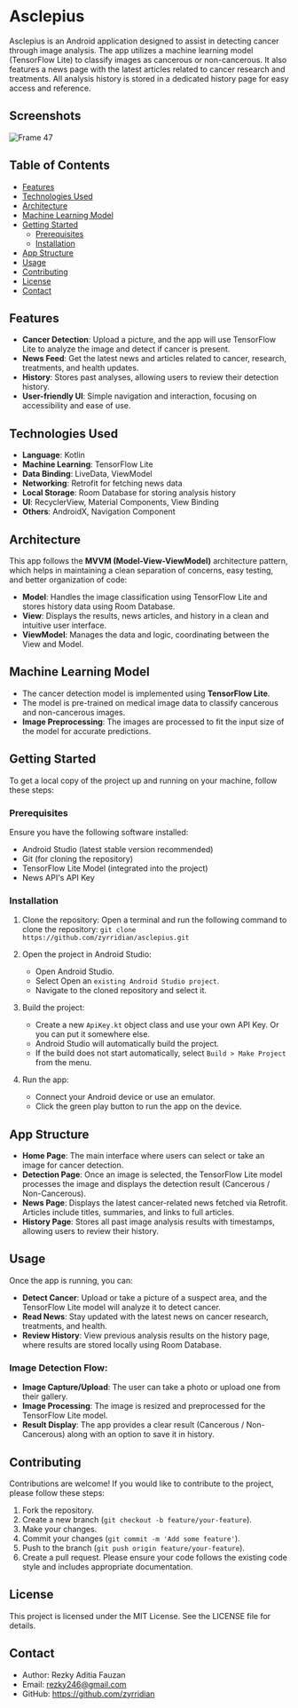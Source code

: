 # Asclepius

Asclepius is an Android application designed to assist in detecting cancer through image analysis. The app utilizes a machine learning model (TensorFlow Lite) to classify images as cancerous or non-cancerous. It also features a news page with the latest articles related to cancer research and treatments. All analysis history is stored in a dedicated history page for easy access and reference.

## Screenshots
![Frame 47](https://github.com/user-attachments/assets/c3fcab5f-f909-438b-8841-20af3f0ba37b)

## Table of Contents
- [Features](https://github.com/zyrridian/dicoding-book-app/edit/master/README.md#features)
- [Technologies Used](https://github.com/zyrridian/dicoding-book-app/edit/master/README.md#technologies-used)
- [Architecture](https://github.com/zyrridian/dicoding-book-app/edit/master/README.md#architecture)
- [Machine Learning Model](https://github.com/zyrridian/dicoding-book-app/edit/master/README.md#machine-learning-model)
- [Getting Started](https://github.com/zyrridian/dicoding-book-app/edit/master/README.md#getting-started)
  - [Prerequisites](https://github.com/zyrridian/dicoding-book-app/edit/master/README.md#prerequisites)
  - [Installation](https://github.com/zyrridian/dicoding-book-app/edit/master/README.md#installation)
- [App Structure](https://github.com/zyrridian/dicoding-book-app/edit/master/README.md#app-structure)
- [Usage](https://github.com/zyrridian/dicoding-book-app/edit/master/README.md#usage)
- [Contributing](https://github.com/zyrridian/dicoding-book-app/edit/master/README.md#contributing)
- [License](https://github.com/zyrridian/dicoding-book-app/edit/master/README.md#license)
- [Contact](https://github.com/zyrridian/dicoding-book-app/edit/master/README.md#contact)

## Features
- **Cancer Detection**: Upload a picture, and the app will use TensorFlow Lite to analyze the image and detect if cancer is present.
- **News Feed**: Get the latest news and articles related to cancer, research, treatments, and health updates.
- **History**: Stores past analyses, allowing users to review their detection history.
- **User-friendly UI**: Simple navigation and interaction, focusing on accessibility and ease of use.

## Technologies Used
- **Language**: Kotlin
- **Machine Learning**: TensorFlow Lite
- **Data Binding**: LiveData, ViewModel
- **Networking**: Retrofit for fetching news data
- **Local Storage**: Room Database for storing analysis history
- **UI**: RecyclerView, Material Components, View Binding
- **Others**: AndroidX, Navigation Component

## Architecture
This app follows the **MVVM (Model-View-ViewModel)** architecture pattern, which helps in maintaining a clean separation of concerns, easy testing, and better organization of code:
- **Model**: Handles the image classification using TensorFlow Lite and stores history data using Room Database.
- **View**: Displays the results, news articles, and history in a clean and intuitive user interface.
- **ViewModel**: Manages the data and logic, coordinating between the View and Model.

## Machine Learning Model
- The cancer detection model is implemented using **TensorFlow Lite**.
- The model is pre-trained on medical image data to classify cancerous and non-cancerous images.
- **Image Preprocessing**: The images are processed to fit the input size of the model for accurate predictions.

## Getting Started
To get a local copy of the project up and running on your machine, follow these steps:

### Prerequisites
Ensure you have the following software installed:
- Android Studio (latest stable version recommended)
- Git (for cloning the repository)
- TensorFlow Lite Model (integrated into the project)
- News API's API Key

### Installation
1. Clone the repository:
   Open a terminal and run the following command to clone the repository:
    ```git clone https://github.com/zyrridian/asclepius.git```

2. Open the project in Android Studio:
    - Open Android Studio.
    - Select Open an `existing Android Studio project`.
    - Navigate to the cloned repository and select it.

3. Build the project:
    - Create a new `ApiKey.kt` object class and use your own API Key. Or you can put it somewhere else.
    - Android Studio will automatically build the project.
    - If the build does not start automatically, select `Build > Make Project` from the menu.

5. Run the app:
    - Connect your Android device or use an emulator.
    - Click the green play button to run the app on the device.
  
## App Structure
- **Home Page**: The main interface where users can select or take an image for cancer detection.
- **Detection Page**: Once an image is selected, the TensorFlow Lite model processes the image and displays the detection result (Cancerous / Non-Cancerous).
- **News Page**: Displays the latest cancer-related news fetched via Retrofit. Articles include titles, summaries, and links to full articles.
- **History Page**: Stores all past image analysis results with timestamps, allowing users to review their history.

## Usage
Once the app is running, you can:
- **Detect Cancer**: Upload or take a picture of a suspect area, and the TensorFlow Lite model will analyze it to detect cancer.
- **Read News**: Stay updated with the latest news on cancer research, treatments, and health.
- **Review History**: View previous analysis results on the history page, where results are stored locally using Room Database.

### Image Detection Flow:
- **Image Capture/Upload**: The user can take a photo or upload one from their gallery.
- **Image Processing**: The image is resized and preprocessed for the TensorFlow Lite model.
- **Result Display**: The app provides a clear result (Cancerous / Non-Cancerous) along with an option to save it in history.

## Contributing
Contributions are welcome! If you would like to contribute to the project, please follow these steps:
1. Fork the repository.
2. Create a new branch (`git checkout -b feature/your-feature`).
3. Make your changes.
4. Commit your changes (`git commit -m 'Add some feature'`).
5. Push to the branch (`git push origin feature/your-feature`).
6. Create a pull request.
Please ensure your code follows the existing code style and includes appropriate documentation.

## License
This project is licensed under the MIT License. See the LICENSE file for details.

## Contact
- Author: Rezky Aditia Fauzan
- Email: rezky246@gmail.com
- GitHub: https://github.com/zyrridian
